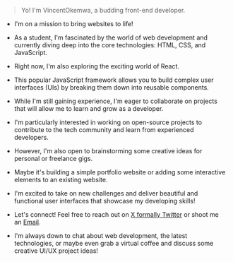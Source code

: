 
> Yo! I'm VincentOkemwa, a budding front-end developer.
- I'm on a mission to bring websites to life!
- As a student, I'm fascinated by the world of web development and  currently diving deep into the core technologies: HTML, CSS, and JavaScript. 


- Right now, I'm also exploring the exciting world of React. 
- This popular JavaScript framework allows you to  build complex user interfaces (UIs) by breaking them down into reusable components.

- While I'm still gaining experience, I'm eager to collaborate on projects that will allow me to learn and grow as a developer. 

- I'm particularly interested in working on  open-source projects to contribute to the tech community and learn from experienced developers.

- However, I'm also open to brainstorming some  creative ideas for personal or freelance gigs. 

- Maybe it's building a  simple portfolio website or  adding some interactive elements to an existing website.

- I'm excited to take on new challenges and  deliver beautiful and functional user interfaces that showcase my developing skills!

- Let's connect!  Feel free to reach out on [X formally Twitter](https://twitter.com/0day101) or shoot me an [Email](vincentarasa254@gmail.com).

- I'm always down to chat about web development, the latest technologies, or maybe even grab a virtual coffee and discuss some  creative UI/UX project ideas!

